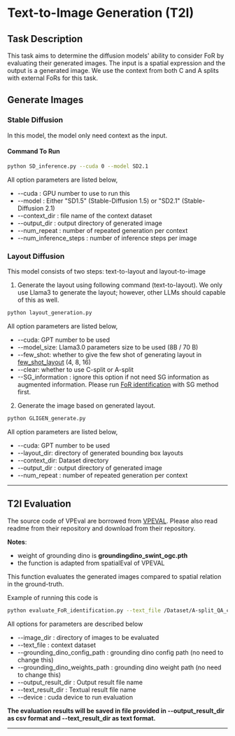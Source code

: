 # Text-to-Image Generation (T2I)

## Task Description

This task aims to determine the diffusion models' ability to consider FoR by evaluating their generated images. 
The input is a spatial expression and the output is a generated image. 
We use the context from both C and A splits with external FoRs for this task.


## Generate Images

### Stable Diffusion

In this model, the model only need context as the input.

#### Command To Run

```bash
python SD_inference.py --cuda 0 --model SD2.1
```

All option parameters are listed below,
- --cuda : GPU number to use to run this
- --model : Either "SD1.5" (Stable-Diffusion 1.5) or "SD2.1" (Stable-Diffusion 2.1)
- --context_dir : file name of the context dataset
- --output_dir : output directory of generated image
- --num_repeat : number of repeated generation per context
- --num_inference_steps : number of inference steps per image

### Layout Diffusion

This model consists of two steps: text-to-layout and layout-to-image

1. Generate the layout using following command (text-to-layout). We only use Llama3 to generate the layout; however, other LLMs should capable of this as well.

```bash
python layout_generation.py
```

All option parameters are listed below,
- --cuda: GPT number to be used
- --model_size: Llama3.0 parameters size to be used (8B / 70 B)
- --few_shot: whether to give the few shot of generating layout in [few_shot_layout](../few_shot_layout) (4, 8, 16)
- --clear: whether to use C-split or A-split
- --SG_information : ignore this option if not need SG information as augmented information. Please run [FoR identification](../FoR-Identification) with SG method first.

2. Generate the image based on generated layout. 

```bash
python GLIGEN_generate.py
```

All option parameters are listed below,
- --cuda: GPT number to be used
- --layout_dir: directory of generated bounding box layouts
- --context_dir: Dataset directory
- --output_dir : output directory of generated image
- --num_repeat : number of repeated generation per context


---
## T2I Evaluation
The source code of VPEval are borrowed from [VPEVAL](https://github.com/aszala/VPEval.git).
Please also read readme from their repository and download from their repository.

**Notes**:

- weight of grounding dino is **groundingdino_swint_ogc.pth**
- the function is adapted from spatialEval of VPEVAL

This function evaluates the generated images compared to spatial relation in the ground-truth.

Example of running this code is

```bash
python evaluate_FoR_identification.py --text_file /Dataset/A-split_QA_camera_perspective.json --image_dir /models/GLIGEN/image_gen_4_shots_dir
```

All options for parameters are described below

- --image_dir : directory of images to be evaluated
- --text_file : context dataset
- --grounding_dino_config_path : grounding dino config path (no need to change this)
- --grounding_dino_weights_path : grounding dino weight path (no need to change this)
- --output_result_dir : Output result file name
- --text_result_dir : Textual result file name
- --device : cuda device to run evaluation


**The evaluation results will be saved in file provided in --output_result_dir as csv format and --text_result_dir as text format.** 

---